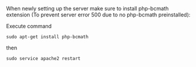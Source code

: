 When newly setting up the server make sure to install php-bcmath extension (To prevent server error 500 due to no php-bcmath preinstalled):

Execute command

``
sudo apt-get install php-bcmath
``

then

``
sudo service apache2 restart
``
